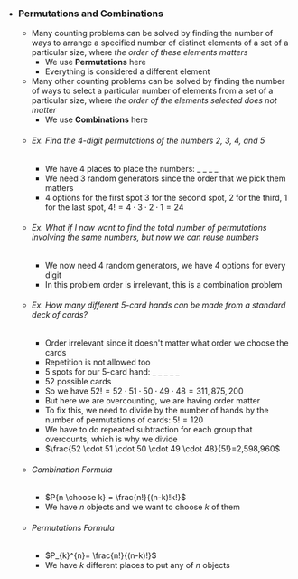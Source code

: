 - ### Permutations and Combinations
  - Many counting problems can be solved by finding the number of ways to arrange a specified number of distinct elements of a set of a particular size, where _the order of these elements matters_
    - We use **Permutations** here
    - Everything is considered a different element
  - Many other counting problems can be solved by finding the number of ways to select a particular number of elements from a set of a particular size, where _the order of the elements selected does not matter_
    - We use **Combinations** here
  - ###### Ex. Find the 4-digit permutations of the numbers 2, 3, 4, and 5
    - We have 4 places to place the numbers: \_ \_ \_ \_
    - We need 3 random generators since the order that we pick them matters
    - $4$ options for the first spot $3$ for the second spot, $2$ for the third, $1$ for the last spot, $4! = 4 \cdot 3 \cdot 2 \cdot 1 = 24$
  - ###### Ex. What if I now want to find the total number of permutations involving the same numbers, but now we can reuse numbers
    - We now need 4 random generators, we have $4$ options for every digit
    - In this problem order is irrelevant, this is a combination problem
  - ###### Ex. How many different 5-card hands can be made from a standard deck of cards?
    - Order irrelevant since it doesn't matter what order we choose the cards
    - Repetition is not allowed too
    - $5$ spots for our $5$-card hand: \_ \_ \_ \_ \_
    - $52$ possible cards
    - So we have $52! = 52 \cdot 51 \cdot 50 \cdot 49 \cdot 48 = 311,875,200$
    - But here we are overcounting, we are having order matter
    - To fix this, we need to divide by the number of hands by the number of permutations of cards: $5! = 120$
    - We have to do repeated subtraction for each group that overcounts, which is why we divide
    - $\frac{52 \cdot 51 \cdot 50 \cdot 49 \cdot 48}{5!}=2,598,960$
  - ###### Combination Formula
    - $P{n \choose k} = \frac{n!}{(n-k)!k!}$
    - We have $n$ objects and we want to choose $k$ of them
  - ###### Permutations Formula
    - $P_{k}^{n}= \frac{n!}{(n-k)!}$
    - We have $k$ different places to put any of $n$ objects
